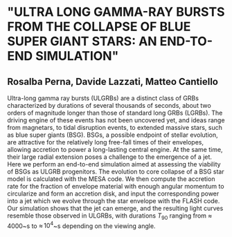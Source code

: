 
# "ULTRA LONG GAMMA-RAY BURSTS FROM THE COLLAPSE OF BLUE SUPER GIANT STARS: AN END-TO-END SIMULATION"
## Rosalba Perna, Davide Lazzati, Matteo Cantiello

Ultra-long gamma ray bursts (ULGRBs) are a distinct class of GRBs characterized by durations of several thousands of seconds, about two orders of magnitude longer than those of standard long GRBs (LGRBs). The driving engine of these events has not been uncovered yet, and ideas range from magnetars, to tidal disruption events, to extended massive stars, such as blue super giants (BSG). BSGs, a possible endpoint of stellar evolution, are attractive for the relatively long free-fall times of their envelopes, allowing accretion to power a long-lasting central engine. At the same time, their large radial extension poses a challenge to the emergence of a jet. Here we perform an end-to-end simulation aimed at assessing the viability of BSGs as ULGRB progenitors.
The evolution to core collapse of a BSG star model is calculated with the MESA code. We then compute the accretion rate for the fraction of envelope material with enough angular momentum to circularize and form an accretion disk, and input the corresponding power into a jet which we evolve through the star envelope with the FLASH code. Our simulation shows that the jet can emerge, and the resulting light curves resemble those observed in ULGRBs, with durations $T_{90}$ ranging from $\approx\,4000$~s to $\approx\,10^4$~s depending on the viewing angle.
